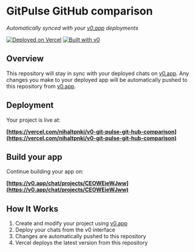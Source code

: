 # GitPulse GitHub comparison

*Automatically synced with your [v0.app](https://v0.app) deployments*

[![Deployed on Vercel](https://img.shields.io/badge/Deployed%20on-Vercel-black?style=for-the-badge&logo=vercel)](https://vercel.com/nihaltpnki/v0-git-pulse-git-hub-comparison)
[![Built with v0](https://img.shields.io/badge/Built%20with-v0.app-black?style=for-the-badge)](https://v0.app/chat/projects/CEOWEieWJww)

## Overview

This repository will stay in sync with your deployed chats on [v0.app](https://v0.app).
Any changes you make to your deployed app will be automatically pushed to this repository from [v0.app](https://v0.app).

## Deployment

Your project is live at:

**[https://vercel.com/nihaltpnki/v0-git-pulse-git-hub-comparison](https://vercel.com/nihaltpnki/v0-git-pulse-git-hub-comparison)**

## Build your app

Continue building your app on:

**[https://v0.app/chat/projects/CEOWEieWJww](https://v0.app/chat/projects/CEOWEieWJww)**

## How It Works

1. Create and modify your project using [v0.app](https://v0.app)
2. Deploy your chats from the v0 interface
3. Changes are automatically pushed to this repository
4. Vercel deploys the latest version from this repository
